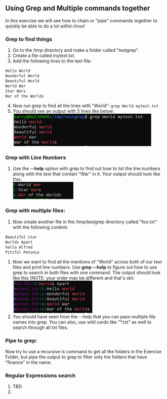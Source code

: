 ## Using Grep and Multiple commands together

In this exercise we will see how to chain or "pipe" commands together to quickly be able to do a lot within linux!


### Grep to find things

1. Go to the /tmp directory and make a folder called "testgrep".
1. Create a file called mytext.txt.
1. Add the following lines to the text file:
``` 
Hello World
Wonderful World
Beautiful World
World War
Star Wars
War of the Worlds

```
4.  Now run grep to find all the lines with "World": `grep World mytext.txt`
5.  You should see an output with 5 lines like below:  
![Grep World](/images/grepWorld.PNG)

### Grep with Line Numbers
1.  Use the **--help** option with grep to find out how to list the line numbers along with the text that contain "War" in it.  Your output should look like this:  
![Grep output with lines 4,5,and 6](/images/grepWar.PNG)


### Grep with multiple files:

1. Now create another file in the /tmp/testgrep directory called "foo.txt" with the following content:
``` 
Beautiful star
Worlds Apart
hello Alfred
Pitiful Petunia
```
1.  Now we want to find all the mentions of "World" across both of our text files and print line numbers. Use **grep --help** to figure out how to use grep to search in both files with one command.  The output should look like this (NOTE: your order may be different and that's ok):  
![Grep Two Files](/images/grepTwoFiles.PNG)  
1. You should have seen from the --help that you can pass multiple file names into grep.  You can also, use wild cards like "\*.txt" as well to search through all txt files.

### Pipe to grep:

Now try to use a recursive ls command to get all the folders in the Exercise Folder, but pipe the output to grep to filter only the folders that have "finance" in the name.

### Regular Expressions search 
1.    TBD
1.    
